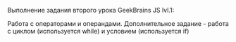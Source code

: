Выполнение задания второго урока GeekBrains JS lvl.1:

Работа с операторами и операндами.
Дополнительное задание - работа с циклом (используется while) и условием (используется if)
